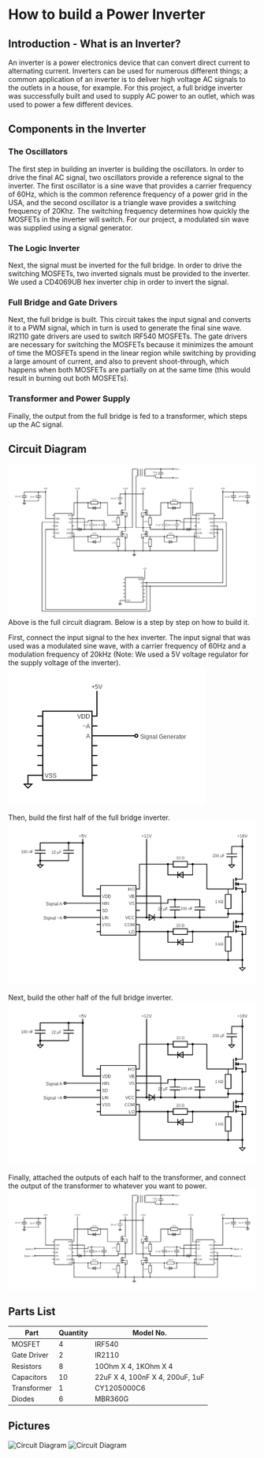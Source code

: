 # How to build a Power Inverter
## Introduction - What is an Inverter?
An inverter is a power electronics device that can convert direct current to alternating current. Inverters can be used for numerous different things; a common application of an inverter is to deliver high voltage AC signals to the outlets in a house, for example. For this project, a full bridge inverter was successfully built and used to supply AC power to an outlet, which was used to power a few different devices.

## Components in the Inverter
### The Oscillators
The first step in building an inverter is building the oscillators. In order to drive the final AC signal, two oscillators provide a reference signal to the inverter. The first oscillator is a sine wave that provides a carrier frequency of 60Hz, which is the common reference frequency of a power grid in the USA, and the second oscillator is a triangle wave provides a switching frequency of 20Khz. The switching frequency determines how quickly the MOSFETs in the inverter will switch. For our project, a modulated sin wave was supplied using a signal generator. 
### The Logic Inverter
Next, the signal must be inverted for the full bridge. In order to drive the switching MOSFETs, two inverted signals must be provided to the inverter. We used a CD4069UB hex inverter chip in order to invert the signal.
### Full Bridge and Gate Drivers
Next, the full bridge is built. This circuit takes the input signal and converts it to a PWM signal, which in turn is used to generate the final sine wave. IR2110 gate drivers are used to switch IRF540 MOSFETs. The gate drivers are necessary for switching the MOSFETs because it minimizes the amount of time the MOSFETs spend in the linear region while switching by providing a large amount of current, and also to prevent shoot-through, which happens when both MOSFETs are partially on at the same time (this would result in burning out both MOSFETs). 
### Transformer and Power Supply
Finally, the output from the full bridge is fed to a transformer, which steps up the AC signal. 

## Circuit Diagram
![Circuit Diagram](./circuit.png)
Above is the full circuit diagram. Below is a step by step on how to build it.

First, connect the input signal to the hex inverter. The input signal that was used was a modulated sine wave, with a carrier frequency of 60Hz and a modulation frequency of 20kHz (Note: We used a 5V voltage regulator for the supply voltage of the inverter).
![Circuit Diagram](./circuit_wave.png)

Then, build the first half of the full bridge inverter.
![Circuit Diagram](./circuit_half.png)

Next, build the other half of the full bridge inverter.
![Circuit Diagram](./circuit_half.png)

Finally, attached the outputs of each half to the transformer, and connect the output of the transformer to whatever you want to power.
![Circuit Diagram](./circuit_transformer.png)

## Parts List

| **Part**    | **Quantity** | **Model No.**                   |
|-------------|--------------|---------------------------------|
| MOSFET      | 4            | IRF540                          |
| Gate Driver | 2            | IR2110                          |
| Resistors   | 8            | 10Ohm X 4, 1KOhm X 4            |
| Capacitors  | 10           | 22uF X 4, 100nF X 4, 200uF, 1uF |
| Transformer | 1            | CY1205000C6                     |
| Diodes      | 6            | MBR360G                         |

## Pictures

![Circuit Diagram](./circuitimg.png)
![Circuit Diagram](./waveimg.png)
